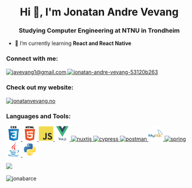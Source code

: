 <h1 align="center">Hi 👋, I'm Jonatan Andre Vevang</h1>
<h3 align="center">Studying Computer Engineering at NTNU in Trondheim</h3>


- 🌱 I’m currently learning **React and React Native**

<h3 align="left">Connect with me:</h3>
<p align="left">
    <a href="mailto:javevang1@gmail.com" target="_blank">
        <img align="center" src="https://raw.githubusercontent.com/FortAwesome/Font-Awesome/master/svgs/solid/envelope.svg" alt="javevang1@gmail.com" height="30" width="40" />
    </a>
    <a href="https://linkedin.com/in/jonatan-andre-vevang-53120b263" target="blank">
        <img align="center" src="https://raw.githubusercontent.com/FortAwesome/Font-Awesome/master/svgs/brands/linkedin-in.svg" alt="jonatan-andre-vevang-53120b263" height="30" width="40" />
    </a>
</p>

<h3 align="left">Check out my website:</h3>
<p align="left">
    <a href="https://www.jonatanvevang.no/" target="_blank">
        <img align="center" src="https://raw.githubusercontent.com/FortAwesome/Font-Awesome/master/svgs/solid/globe.svg" alt="jonatanvevang.no" height="30" width="40" />
    </a>
</p>


<h3 align="left">Languages and Tools:</h3>

<p align="left">
    <a href="https://www.w3schools.com/css/" target="_blank" rel="noreferrer">
        <img src="https://raw.githubusercontent.com/devicons/devicon/master/icons/css3/css3-original-wordmark.svg" alt="css3" width="40" height="40"/>
    </a>
    <a href="https://www.w3.org/html/" target="_blank" rel="noreferrer">
        <img src="https://raw.githubusercontent.com/devicons/devicon/master/icons/html5/html5-original-wordmark.svg" alt="html5" width="40" height="40"/>
    </a>
    <a href="https://developer.mozilla.org/en-US/docs/Web/JavaScript" target="_blank" rel="noreferrer">
        <img src="https://raw.githubusercontent.com/devicons/devicon/master/icons/javascript/javascript-original.svg" alt="javascript" width="40" height="40"/>
    </a>
    <a href="https://vuejs.org/" target="_blank" rel="noreferrer">
        <img src="https://raw.githubusercontent.com/devicons/devicon/master/icons/vuejs/vuejs-original-wordmark.svg" alt="vuejs" width="40" height="40"/>
    </a>
    <a href="https://nuxtjs.org/" target="_blank" rel="noreferrer">
        <img src="https://www.vectorlogo.zone/logos/nuxtjs/nuxtjs-icon.svg" alt="nuxtjs" width="40" height="40"/>
    </a>
    <a href="https://www.cypress.io" target="_blank" rel="noreferrer">
        <img src="https://raw.githubusercontent.com/simple-icons/simple-icons/6e46ec1fc23b60c8fd0d2f2ff46db82e16dbd75f/icons/cypress.svg" alt="cypress" width="40" height="40"/>
    </a>
    <a href="https://postman.com" target="_blank" rel="noreferrer">
        <img src="https://www.vectorlogo.zone/logos/getpostman/getpostman-icon.svg" alt="postman" width="40" height="40"/>
    </a>
    <a href="https://www.mysql.com/" target="_blank" rel="noreferrer">
        <img src="https://raw.githubusercontent.com/devicons/devicon/master/icons/mysql/mysql-original-wordmark.svg" alt="mysql" width="40" height="40"/>
    </a>
    <a href="https://spring.io/" target="_blank" rel="noreferrer">
        <img src="https://www.vectorlogo.zone/logos/springio/springio-icon.svg" alt="spring" width="40" height="40"/>
    </a>
    <a href="https://www.java.com" target="_blank" rel="noreferrer">
        <img src="https://raw.githubusercontent.com/devicons/devicon/master/icons/java/java-original.svg" alt="java" width="40" height="40"/>
    </a>
    <a href="https://www.python.org" target="_blank" rel="noreferrer">
        <img src="https://raw.githubusercontent.com/devicons/devicon/master/icons/python/python-original.svg" alt="python" width="40" height="40"/>
    </a>
</p>







<img src="http://github-profile-summary-cards.vercel.app/api/cards/repos-per-language?username=Jonabarce&theme=transparent"/>
<p align="left"> <img src="https://komarev.com/ghpvc/?username=jonabarce&label=Profile%20views&color=0e75b6&style=flat" alt="jonabarce" /> </p>












